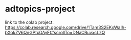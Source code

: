 # adtopics-project

link to the colab project:
    https://colab.research.google.com/drive/1Tam3S2EKxWaIh-bXokZV6QnGPtxOAyFt#scrollTo=DNaCRuvxcLzQ